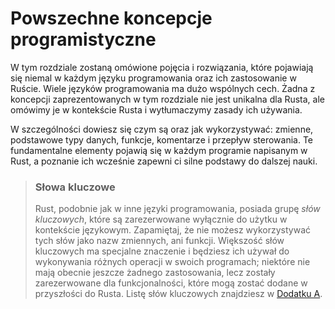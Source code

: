 # Powszechne koncepcje programistyczne

W tym rozdziale zostaną omówione pojęcia i rozwiązania, które pojawiają się
niemal w każdym języku programowania oraz ich zastosowanie w Ruście. Wiele
języków programowania ma dużo wspólnych cech. Żadna z koncepcji zaprezentowanych
w tym rozdziale nie jest unikalna dla Rusta, ale omówimy je w kontekście Rusta
i wytłumaczymy zasady ich używania.

W szczególności dowiesz się czym są oraz jak wykorzystywać: zmienne, podstawowe
typy danych, funkcje, komentarze i przepływ sterowania. Te fundamentalne elementy
pojawią się w każdym programie napisanym w Rust, a poznanie ich wcześnie zapewni
ci silne podstawy do dalszej nauki.

> ### Słowa kluczowe
>
> Rust, podobnie jak w inne języki programowania, posiada grupę *słów kluczowych*,
> które są zarezerwowane wyłącznie do użytku w kontekście językowym. Zapamiętaj,
> że nie możesz wykorzystywać tych słów jako nazw zmiennych, ani funkcji.
> Większość słów kluczowych ma specjalne znaczenie i będziesz ich używał do
> wykonywania różnych operacji w swoich programach; niektóre nie mają obecnie
> jeszcze żadnego zastosowania, lecz zostały zarezerwowane dla funkcjonalności,
> które mogą zostać dodane w przyszłości do Rusta. Listę słów kluczowych
> znajdziesz w [Dodatku A][appendix_a].

[appendix_a]: appendix-01-keywords.md
